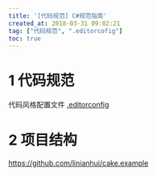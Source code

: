 ```yaml
---
title: '[代码规范] C#规范指南'
created_at: 2018-03-31 09:02:21
tag: ["代码规范", ".editorcofig"]
toc: true
---
```



# 1 代码规范

代码风格配置文件 [.editorconfig](https://github.com/linianhui/linianhui.github.io/blob/blog/blog/code-guide/csharp/.editorconfig)

# 2 项目结构

<https://github.com/linianhui/cake.example>
